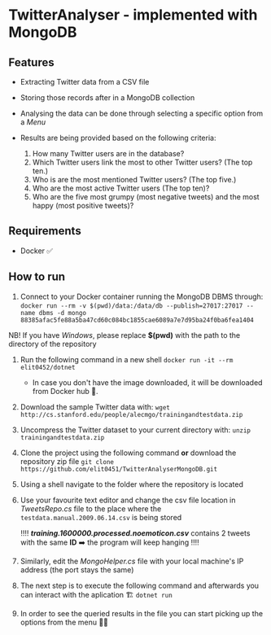 # TwitterAnalyser - implemented with MongoDB

## Features

- Extracting Twitter data from a CSV file
- Storing those records after in a MongoDB collection
- Analysing the data can be done through selecting a specific option from a _Menu_
- Results are being provided based on the following criteria:

  1. How many Twitter users are in the database?
  2. Which Twitter users link the most to other Twitter users? (The top ten.)
  3. Who is are the most mentioned Twitter users? (The top five.)
  4. Who are the most active Twitter users (The top ten)?
  5. Who are the five most grumpy (most negative tweets) and the most happy (most positive tweets)?

## Requirements

* Docker ✅

## How to run
1. Connect to your Docker container running the MongoDB DBMS through:
`docker run --rm -v $(pwd)/data:/data/db --publish=27017:27017 --name dbms -d mongo 88385afac5fe88a5ba47cd60c084bc1855cae6089a7e7d95ba24f0ba6fea1404`
	
  NB! If you have *Windows*, please replace **$(pwd)** with the path to the directory of the repository

1. Run the following command in a new shell
`docker run -it --rm elit0452/dotnet`
	-  In case you don't have the image downloaded, it will be downloaded from Docker hub 🐳. 

1. Download the sample Twitter data with: 
`wget http://cs.stanford.edu/people/alecmgo/trainingandtestdata.zip`
1. Uncompress the Twitter dataset to your current directory with:
`unzip trainingandtestdata.zip`

1. Clone the project using the  following command **or** download the repository zip file
`git clone https://github.com/elit0451/TwitterAnalyserMongoDB.git`
1. Using a shell navigate to the folder where the repository is located
1. Use your favourite text editor and change the csv file location in *TweetsRepo.cs* file to the place where the `testdata.manual.2009.06.14.csv` is being stored 

	‼️‼️ _**training.1600000.processed.noemoticon.csv**_ contains 2 tweets with the same **ID** ➡️ the program will keep hanging ‼️‼️
1. Similarly, edit the *MongoHelper.cs* file with your local machine's IP address (the port stays the same)

1. The next step is to execute the following command and afterwards you can interact with the aplication 🏗
`dotnet run`
1. In order to see the queried results in the file you can start picking up the options from the menu 👍🏻
